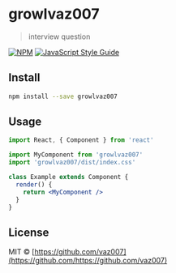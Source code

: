 # growlvaz007

> interview question

[![NPM](https://img.shields.io/npm/v/growlvaz007.svg)](https://www.npmjs.com/package/growlvaz007) [![JavaScript Style Guide](https://img.shields.io/badge/code_style-standard-brightgreen.svg)](https://standardjs.com)

## Install

```bash
npm install --save growlvaz007
```

## Usage

```jsx
import React, { Component } from 'react'

import MyComponent from 'growlvaz007'
import 'growlvaz007/dist/index.css'

class Example extends Component {
  render() {
    return <MyComponent />
  }
}
```

## License

MIT © [https://github.com/vaz007](https://github.com/https://github.com/vaz007)

